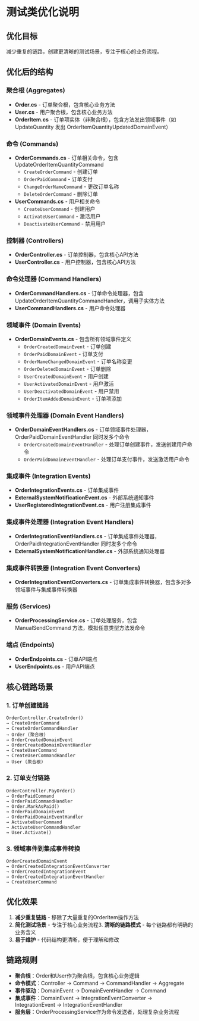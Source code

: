 # 测试类优化说明

## 优化目标

减少重复的链路，创建更清晰的测试场景，专注于核心的业务流程。

## 优化后的结构

### 聚合根 (Aggregates)
- **Order.cs** - 订单聚合根，包含核心业务方法
- **User.cs** - 用户聚合根，包含核心业务方法
- **OrderItem.cs** - 订单项实体（非聚合根），包含方法发出领域事件（如 UpdateQuantity 发出 OrderItemQuantityUpdatedDomainEvent）

### 命令 (Commands)
- **OrderCommands.cs** - 订单相关命令，包含 UpdateOrderItemQuantityCommand
  - `CreateOrderCommand` - 创建订单
  - `OrderPaidCommand` - 订单支付
  - `ChangeOrderNameCommand` - 更改订单名称
  - `DeleteOrderCommand` - 删除订单
- **UserCommands.cs** - 用户相关命令
  - `CreateUserCommand` - 创建用户
  - `ActivateUserCommand` - 激活用户
  - `DeactivateUserCommand` - 禁用用户

### 控制器 (Controllers)
- **OrderController.cs** - 订单控制器，包含核心API方法
- **UserController.cs** - 用户控制器，包含核心API方法

### 命令处理器 (Command Handlers)
- **OrderCommandHandlers.cs** - 订单命令处理器，包含 UpdateOrderItemQuantityCommandHandler，调用子实体方法
- **UserCommandHandlers.cs** - 用户命令处理器

### 领域事件 (Domain Events)
- **OrderDomainEvents.cs** - 包含所有领域事件定义
  - `OrderCreatedDomainEvent` - 订单创建
  - `OrderPaidDomainEvent` - 订单支付
  - `OrderNameChangedDomainEvent` - 订单名称变更
  - `OrderDeletedDomainEvent` - 订单删除
  - `UserCreatedDomainEvent` - 用户创建
  - `UserActivatedDomainEvent` - 用户激活
  - `UserDeactivatedDomainEvent` - 用户禁用
  - `OrderItemAddedDomainEvent` - 订单项添加

### 领域事件处理器 (Domain Event Handlers)
- **OrderDomainEventHandlers.cs** - 订单领域事件处理器，OrderPaidDomainEventHandler 同时发多个命令
  - `OrderCreatedDomainEventHandler` - 处理订单创建事件，发送创建用户命令
  - `OrderPaidDomainEventHandler` - 处理订单支付事件，发送激活用户命令

### 集成事件 (Integration Events)
- **OrderIntegrationEvents.cs** - 订单集成事件
- **ExternalSystemNotificationEvent.cs** - 外部系统通知事件
- **UserRegisteredIntegrationEvent.cs** - 用户注册集成事件

### 集成事件处理器 (Integration Event Handlers)
- **OrderIntegrationEventHandlers.cs** - 订单集成事件处理器，OrderPaidIntegrationEventHandler 同时发多个命令
- **ExternalSystemNotificationHandler.cs** - 外部系统通知处理器

### 集成事件转换器 (Integration Event Converters)
- **OrderIntegrationEventConverters.cs** - 订单集成事件转换器，包含多对多领域事件与集成事件转换器

### 服务 (Services)
- **OrderProcessingService.cs** - 订单处理服务，包含 ManualSendCommand 方法，模拟任意类型方法发命令

### 端点 (Endpoints)
- **OrderEndpoints.cs** - 订单API端点
- **UserEndpoints.cs** - 用户API端点

## 核心链路场景

### 1. 订单创建链路
```
OrderController.CreateOrder() 
→ CreateOrderCommand 
→ CreateOrderCommandHandler 
→ Order (聚合根) 
→ OrderCreatedDomainEvent 
→ OrderCreatedDomainEventHandler 
→ CreateUserCommand 
→ CreateUserCommandHandler 
→ User (聚合根)
```

### 2. 订单支付链路
```
OrderController.PayOrder() 
→ OrderPaidCommand 
→ OrderPaidCommandHandler 
→ Order.MarkAsPaid() 
→ OrderPaidDomainEvent 
→ OrderPaidDomainEventHandler 
→ ActivateUserCommand 
→ ActivateUserCommandHandler 
→ User.Activate()
```

### 3. 领域事件到集成事件转换
```
OrderCreatedDomainEvent 
→ OrderCreatedIntegrationEventConverter 
→ OrderCreatedIntegrationEvent 
→ OrderCreatedIntegrationEventHandler 
→ CreateUserCommand
```

## 优化效果
1. **减少重复链路** - 移除了大量重复的OrderItem操作方法
2. **简化测试场景** - 专注于核心业务流程3. **清晰的链路模式** - 每个链路都有明确的业务含义
4. **易于维护** - 代码结构更清晰，便于理解和修改

## 链路规则

- **聚合根**：Order和User作为聚合根，包含核心业务逻辑
- **命令模式**：Controller → Command → CommandHandler → Aggregate
- **事件驱动**：DomainEvent → DomainEventHandler → Command
- **集成事件**：DomainEvent → IntegrationEventConverter → IntegrationEvent → IntegrationEventHandler
- **服务层**：OrderProcessingService作为命令发送者，处理复杂业务流程 